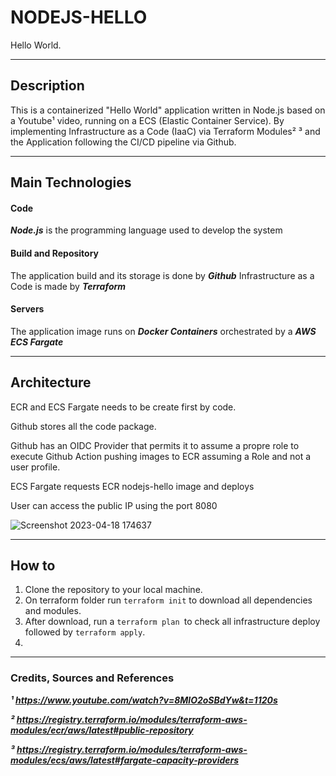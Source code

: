 # NODEJS-HELLO

Hello World.
___

## Description

This is a containerized "Hello World" application written in Node.js based on a Youtube¹ video, running on a ECS (Elastic Container Service). 
By implementing Infrastructure as a Code (IaaC) via Terraform Modules² ³ and the Application following the CI/CD pipeline via Github.


___

## Main Technologies

#### Code

***Node.js*** is the programming language used to develop the system


#### Build and Repository

The application build and its storage is done by ***Github***
Infrastructure as a Code is made by ***Terraform***

#### Servers

The application image runs on ***Docker Containers*** orchestrated by a ***AWS ECS Fargate***

___

## Architecture

ECR and ECS Fargate needs to be create first by code.

Github stores all the code package.

Github has an OIDC Provider that permits it to assume a propre role to execute Github Action pushing images to ECR assuming a Role and not a user profile.

ECS Fargate requests ECR nodejs-hello image and deploys

User can access the public IP using the port 8080


![Screenshot 2023-04-18 174637](https://user-images.githubusercontent.com/66280558/232989899-c4a940ec-3254-4102-9135-c136f105d99f.png)

___

## How to

1. Clone the repository to your local machine.
2. On terraform folder run `terraform init` to download all dependencies and modules.
3. After download, run a `terraform plan `to check all infrastructure deploy followed by `terraform apply`.
4. 

---

### Credits, Sources and References

***¹ https://www.youtube.com/watch?v=8MlO2oSBdYw&t=1120s***

***² https://registry.terraform.io/modules/terraform-aws-modules/ecr/aws/latest#public-repository***

***³ https://registry.terraform.io/modules/terraform-aws-modules/ecs/aws/latest#fargate-capacity-providers***
